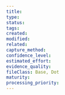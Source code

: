 ```yaml
---
title:
type:
status:
tags:
created:
modified:
related:
capture_method:
confidence_level:
estimated_effort:
evidence_quality:
fileClass: Base, Dot
maturity:
processing_priority:
---
```


